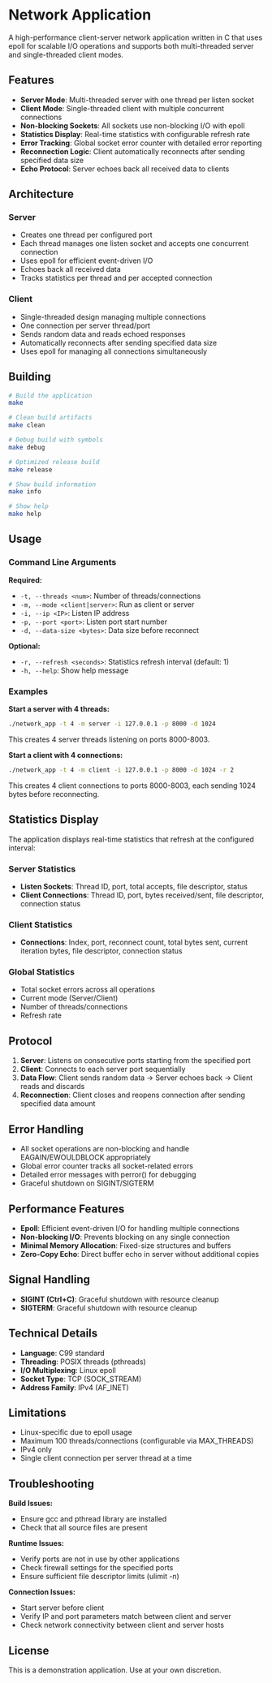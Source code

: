 # Network Application

A high-performance client-server network application written in C that uses epoll for scalable I/O operations and supports both multi-threaded server and single-threaded client modes.

## Features

- **Server Mode**: Multi-threaded server with one thread per listen socket
- **Client Mode**: Single-threaded client with multiple concurrent connections
- **Non-blocking Sockets**: All sockets use non-blocking I/O with epoll
- **Statistics Display**: Real-time statistics with configurable refresh rate
- **Error Tracking**: Global socket error counter with detailed error reporting
- **Reconnection Logic**: Client automatically reconnects after sending specified data size
- **Echo Protocol**: Server echoes back all received data to clients

## Architecture

### Server
- Creates one thread per configured port
- Each thread manages one listen socket and accepts one concurrent connection
- Uses epoll for efficient event-driven I/O
- Echoes back all received data
- Tracks statistics per thread and per accepted connection

### Client
- Single-threaded design managing multiple connections
- One connection per server thread/port
- Sends random data and reads echoed responses
- Automatically reconnects after sending specified data size
- Uses epoll for managing all connections simultaneously

## Building

```bash
# Build the application
make

# Clean build artifacts
make clean

# Debug build with symbols
make debug

# Optimized release build
make release

# Show build information
make info

# Show help
make help
```

## Usage

### Command Line Arguments

**Required:**
- `-t, --threads <num>`: Number of threads/connections
- `-m, --mode <client|server>`: Run as client or server
- `-i, --ip <IP>`: Listen IP address
- `-p, --port <port>`: Listen port start number
- `-d, --data-size <bytes>`: Data size before reconnect

**Optional:**
- `-r, --refresh <seconds>`: Statistics refresh interval (default: 1)
- `-h, --help`: Show help message

### Examples

**Start a server with 4 threads:**
```bash
./network_app -t 4 -m server -i 127.0.0.1 -p 8000 -d 1024
```
This creates 4 server threads listening on ports 8000-8003.

**Start a client with 4 connections:**
```bash
./network_app -t 4 -m client -i 127.0.0.1 -p 8000 -d 1024 -r 2
```
This creates 4 client connections to ports 8000-8003, each sending 1024 bytes before reconnecting.

## Statistics Display

The application displays real-time statistics that refresh at the configured interval:

### Server Statistics
- **Listen Sockets**: Thread ID, port, total accepts, file descriptor, status
- **Client Connections**: Thread ID, port, bytes received/sent, file descriptor, connection status

### Client Statistics
- **Connections**: Index, port, reconnect count, total bytes sent, current iteration bytes, file descriptor, connection status

### Global Statistics
- Total socket errors across all operations
- Current mode (Server/Client)
- Number of threads/connections
- Refresh rate

## Protocol

1. **Server**: Listens on consecutive ports starting from the specified port
2. **Client**: Connects to each server port sequentially
3. **Data Flow**: Client sends random data → Server echoes back → Client reads and discards
4. **Reconnection**: Client closes and reopens connection after sending specified data amount

## Error Handling

- All socket operations are non-blocking and handle EAGAIN/EWOULDBLOCK appropriately
- Global error counter tracks all socket-related errors
- Detailed error messages with perror() for debugging
- Graceful shutdown on SIGINT/SIGTERM

## Performance Features

- **Epoll**: Efficient event-driven I/O for handling multiple connections
- **Non-blocking I/O**: Prevents blocking on any single connection
- **Minimal Memory Allocation**: Fixed-size structures and buffers
- **Zero-Copy Echo**: Direct buffer echo in server without additional copies

## Signal Handling

- **SIGINT (Ctrl+C)**: Graceful shutdown with resource cleanup
- **SIGTERM**: Graceful shutdown with resource cleanup

## Technical Details

- **Language**: C99 standard
- **Threading**: POSIX threads (pthreads)
- **I/O Multiplexing**: Linux epoll
- **Socket Type**: TCP (SOCK_STREAM)
- **Address Family**: IPv4 (AF_INET)

## Limitations

- Linux-specific due to epoll usage
- Maximum 100 threads/connections (configurable via MAX_THREADS)
- IPv4 only
- Single client connection per server thread at a time

## Troubleshooting

**Build Issues:**
- Ensure gcc and pthread library are installed
- Check that all source files are present

**Runtime Issues:**
- Verify ports are not in use by other applications
- Check firewall settings for the specified ports
- Ensure sufficient file descriptor limits (ulimit -n)

**Connection Issues:**
- Start server before client
- Verify IP and port parameters match between client and server
- Check network connectivity between client and server hosts

## License

This is a demonstration application. Use at your own discretion. 